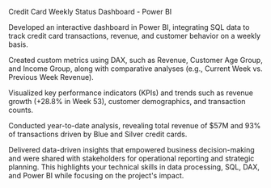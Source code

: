 Credit Card Weekly Status Dashboard - Power BI

Developed an interactive dashboard in Power BI, integrating SQL data to track credit card transactions, revenue, and customer behavior on a weekly basis.

Created custom metrics using DAX, such as Revenue, Customer Age Group, and Income Group, along with comparative analyses (e.g., Current Week vs. Previous Week Revenue).

Visualized key performance indicators (KPIs) and trends such as revenue growth (+28.8% in Week 53), customer demographics, and transaction counts.

Conducted year-to-date analysis, revealing total revenue of $57M and 93% of transactions driven by Blue and Silver credit cards.

Delivered data-driven insights that empowered business decision-making and were shared with stakeholders for operational reporting and strategic planning.
This highlights your technical skills in data processing, SQL, DAX, and Power BI while focusing on the project's impact.
